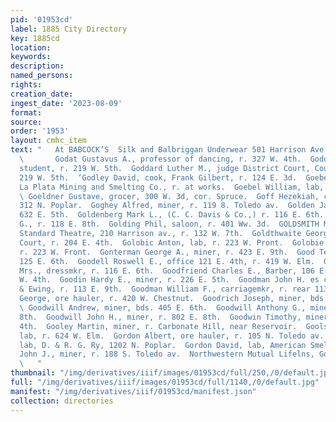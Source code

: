```yaml
---
pid: '01953cd'
label: 1885 City Directory
key: 1885cd
location: 
keywords: 
description: 
named_persons: 
rights: 
creation_date: 
ingest_date: '2023-08-09'
format: 
source: 
order: '1953'
layout: cmhc_item
text: "   At BABCOCK’S  Silk and Balbriggan Underwear 501 Harrison Ave.  GOD 123 GOR
  \       Godat Gustavus A., professor of dancing, r. 327 W. 4th.  Goddard Frank,
  student, r. 219 W. 5th.  Goddard Luther M., judge District Court, Court House, r.
  219 W. 5th.  ‘Godley David, cook, Frank Gilbert, r. 124 E. 3d.  Goebel Adolph, sec’y
  La Plata Mining and Smelting Co., r. at works.  Goebel William, lab, American Smelter.
  \ Goeldner Gustave, grocer, 300 W. 3d, cor. Spruce.  Goff Hezekiah, canvasser, bds.
  312 N. Poplar.  Goghey Alfred, miner, r. 119 8. Toledo av.  Golden James, saloon,
  632 E. 5th.  Goldenberg Mark L., (C. C. Davis & Co.,) r. 116 E. 6th.  Golding Dan
  G., r. 118 E. 8th.  Golding Phil, saloon, r. 401 Ww. 3d.  GOLDSMITH MICHAEL, prop’r
  Standard Theatre, 210 Harrison av., r. 132 W. 7th.  Goldthwaite George, judge Criminal
  Court, r. 204 E. 4th.  Golobic Anton, lab, r. 223 W. Pront.  Golobie Joseph, lab,
  r. 223 W. Front.  Gonterman George A., miner, r. 423 E. 9th.  Good Templar’s Hall,
  125 E. 6th.  Goodell Roswell E., office 121 E. 4th, r. 419 W. Elm.  Goodenough E.
  Mrs., dressmkr, r. 116 E. 6th.  Goodfriend Charles E., Barber, 106 E. 6th, r. 422
  W. 4th.  Goodin Hardy E., miner, r. 226 E. 5th.  Goodman John H. es collector, Rucker
  & Ewing, r. 113 E. 9th.  Goodman William F., carriagemkr, r. rear 113 E. 9th.  Goodrich
  George, ore hauler, r. 420 W. Chestnut.  Goodrich Joseph, miner, bds. 629 E. 5th.
  \ Goodwill Andrew, miner, bds. 405 E. 6th.  Goodwill Anthony G., miner, r. 802 E.
  8th.  Goodwill John H., miner, r. 802 E. 8th.  Goodwin Timothy, miner, r. 313 E.
  4th.  Gooley Martin, miner, r. Carbonate Hill, near Reservoir.  Goolsbay Jefferson,
  lab, r. 624 W. Elm.  Gordon Albert, ore hauler, r. 105 N. Toledo av.  Gordon Andrew,
  lab, D. & R. G. Ry, 1202 N. Poplar.  Gordon David, lab, American Smelter.  Gordon
  John J., miner, r. 188 S. Toledo av.  Northwestern Mutual Lifelns, Go., Buck & Steel
  \   "
thumbnail: "/img/derivatives/iiif/images/01953cd/full/250,/0/default.jpg"
full: "/img/derivatives/iiif/images/01953cd/full/1140,/0/default.jpg"
manifest: "/img/derivatives/iiif/01953cd/manifest.json"
collection: directories
---
```


